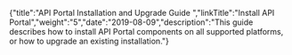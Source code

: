 {"title":"API Portal Installation and Upgrade Guide ","linkTitle":"Install API Portal","weight":"5","date":"2019-08-09","description":"This guide describes how to install API Portal components on all supported platforms, or how to upgrade an existing installation."}
